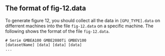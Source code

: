 ## The format of fig-12.data
To generate figure 12, you should collect all the data in `[GPU_TYPE].data` on differrent machines into the file `fig-12.data` on a specific machine. The following shows the format of the file `fig-12.data`.
```
# Serie GMBEA100 GMBE2080Ti GMBEV100
[datasetName] [data] [data] [data]
...
```
